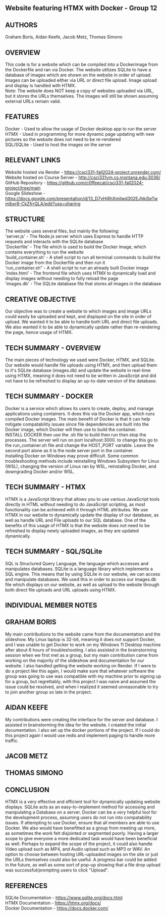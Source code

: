 ## Website featuring HTMX with Docker - Group 12

## AUTHORS

Graham Boris, Aidan Keefe, Jacob Metz, Thomas Simono

## OVERVIEW

This code is for a website which can be compiled into a Dockerimage from the Dockerfile and ran via Docker. The website utilizes SQLite to have a database of images which are shown on the website in order of upload. Images can be uploaded either via URL or direct file upload. Image upload and display is handled with HTMX. <br>
Note: The website does NOT keep a copy of websites uploaded via URL, but it stores the URLs themselves. The images will still be shown assuming external URLs remain valid.

## FEATURES

Docker - Used to allow the usage of Docker desktop app to run the server <br>
HTMX - Used in programming for more dynamic page updating with new pictures so the website does not need to be re-rendered <br>
SQL/SQLite - Used to host the images on the server <br>

## RELEVANT LINKS

Website hosted via Render - https://csci331-fall2024-project.onrender.com/ <br>
Website hosted on Course Server - http://csci331vm.cs.montana.edu:3036/ <br>
GitHub Repository - https://github.com/c0ffeecat/csci331-fall2024-project/tree/main <br>
Google Slideshow - https://docs.google.com/presentation/d/13_D7vHj8hXmilwd302EJhkiSeTwmlbxr8-CkZfrrQLA/edit?usp=sharing <br>

## STRUCTURE 

The website uses several files, but mainly the following:<br>
'server.js' - The Node.js server which uses Express to handle HTTP requests and interacts with the SQLite database<br>
'Dockerfile' - The file which is used to build the Docker image, which contains everything to run the website<br>
'build_container.sh' - A shell script to run all terminal commands to build the Docker image from the Dockerfile and then run it<br>
'run_container.sh" - A shell script to run an already built Docker image<br>
'index.html' - The frontend file which uses HTMX to dynamically load and display images without needing to fully reload the page<br>
'images.db' - The SQLite database file that stores all images in the database

## CREATIVE OBJECTIVE

Our objective was to create a website to which images and image URLs could easily be uploaded and kept, and displayed on the site in order of upload. We wanted it to be able to handle both URL and direct file uploads. We also wanted it to be able to dynamically update rather than re-rendering the page, hence usage of HTMX. 

## TECH SUMMARY - OVERVIEW

The main pieces of technology we used were Docker, HTMX, and SQLite. Our website would handle file uploads using HTMX, and then upload them to it's SQLite database (images.db) and update the website in real-time using HTMX, meaning it does not need to be written in JavaScript and did not have to be refreshed to display an up-to-date version of the database.

## TECH SUMMARY - DOCKER 

Docker is a service which allows its users to create, deploy, and manage applications using containers. It does this via the Docker app, which runs compiled Docker images. The main benefit of Docker is that it can help mitigate compatability issues since file dependencies are built into the Docker image, which Docker will then use to build the container. <br>
INSTALL DOCKER then use the .sh file to build then run then stop the processes. The server will run on port localhost:3000. to change this go to the run_container.sh file and change the HOST_PORT variable. Leave the second port alone as it is the node server port in the container. <br>
Installing Docker on Windows may prove difficult. Some common troubleshooting methods include reinstalling Windows Subsystem for Linux (WSL), changing the version of Linux ran by WSL, reinstalling Docker, and downgrading Docker and/or WSL.  <br>

## TECH SUMMARY - HTMX

HTMX is a JavaScript library that allows you to use various JavaScript tools directly in HTML without needing to do JavaScript scripting, as most functionality can be achieved with it through HTML attributes. We use HTMX in our website to dynamically update the display of our database, as well as handle URL and File uploads to our SQL database. One of the benefits of this usage of HTMX is that the website does not need to be refreshed to display newly uploaded images, as they are updated dynamically.

## TECH SUMMARY - SQL/SQLite

SQL is Structured Query Language, the language which accesses and manipulates databases. SQLite is a language library which implements a SQL engine. This means that by using SQLite in our website, we can access and manipulate databases. We used this in order to access our images.db file which displays on our website, as well as upload to the website through both direct file uploads and URL uploads using HTMX.

## INDIVIDUAL MEMBER NOTES

## GRAHAM BORIS

My main contributions to the website came from the documentation and the slideshow. My Linux laptop is 32-bit, meaning it does not support Docker, and I was unable to get Docker to work on my Windows 11 Desktop machine after about 6 hours of troubleshooting. I also assisted in the brainstorming session when we first met as a group, but my main contribution came from working on the majority of the slideshow and documentation for our website. I also handled getting the website working on Render. If I were to do a project like this again, I would make sure that whatever software the group was going to use was compatible with my machine prior to signing up for a group, but regrettably, with this project I was naive and assumed the issue could be resolved, and when I realized it seemed unreasonable to try to join another group so late in the project.

## AIDAN KEEFE

My contributions were creating the interface for the server and database. I assisted in brainstorming the idea for the website. I created the initial documentation. I also set up the docker portions of the project. If I could do this project again I would use redis and implement paging to handle more traffic.


## JACOB METZ



## THOMAS SIMONO



## CONCLUSION
HTMX is a very effective and efficient tool for dynamically updating website displays. SQLite acts as an easy-to-implement method for accessing and manipulating a Database on a server. Docker can be a very helpful tool for the development process, assuming users do not run into compatability issues. If attempting to use Docker, ensure that all members are able to use Docker. We also would have benefitted as a group from meeting up more, as sometimes the work felt disjointed or segmented poorly. Having a larger scope to give everyone a more dedicated task would have been beneficial as well. Perhaps to expand the scope of the project, it could also handle Video upload such as MP4, and Audio upload such as MP3 or WAV. An option to choose between hosting URL-uploaded images on the site or just the URLs themselves could also be useful. A progress bar could be added in the future, as well as some sort of pop-up showing that a file drop upload was successful/prompting users to click "Upload".

## REFERENCES

SQLite Documentation - https://www.sqlite.org/docs.html <br>
HTMX Documentation - https://htmx.org/docs/ <br>
Docker Documentation - https://docs.docker.com/ <br>

